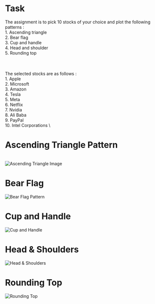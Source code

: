 # Task
The assignment is to pick 10 stocks of your choice and plot the following patterns : \
                1. Ascending triangle\
                2. Bear flag\
                3. Cup and handle\
                4. Head and shoulder\
                5. Rounding top\
                \
                \
                \
           The selected stocks are as follows : \
           1. Apple\
           2. Microsoft\
           3. Amazon\
           4. Tesla\
           5. Meta\
           6. Netflix\
           7. Nvidia\
           8. Ali Baba\
           9. PayPal\
           10. Intel Corporations \
            
   # Ascending Triangle Pattern 
   \
   ![ Ascending Triangle Image ](https://www.investopedia.com/thmb/uMU1he4VvZFCWLD-YZUO824_uZU=/4459x3959/filters:no_upscale():max_bytes(150000):strip_icc()/Triangles_AShortStudyinContinuationPatterns1-bba0f7388b284f96b90ead2b090bf9a8.png)
  
  # Bear Flag
  ![ Bear Flag Pattern ](https://www.thinkmarkets.com/getmedia/286bfcf8-aea8-468b-b2e3-416fd0ca82d5/Bearish-Flag-pic-1.jpg.aspx)
   
  
   # Cup and Handle 
   ![ Cup and Handle ](https://scanz.com/wp-content/uploads/2019/01/cupandhandlepatternrecognition.jpg)
   
   
   # Head & Shoulders
   ![ Head & Shoulders ](https://cdn.howtotradeblog.com/wp-content/uploads/2020/09/06221935/what-is-a-head-and-shoulders-pattern-how-to-identify-and-characterize.jpg)
   
   # Rounding Top 
   ![ Rounding Top ](https://www.feedroll.com/wp-content/uploads/2014/03/Rounding-Top.jpg)
   
           

